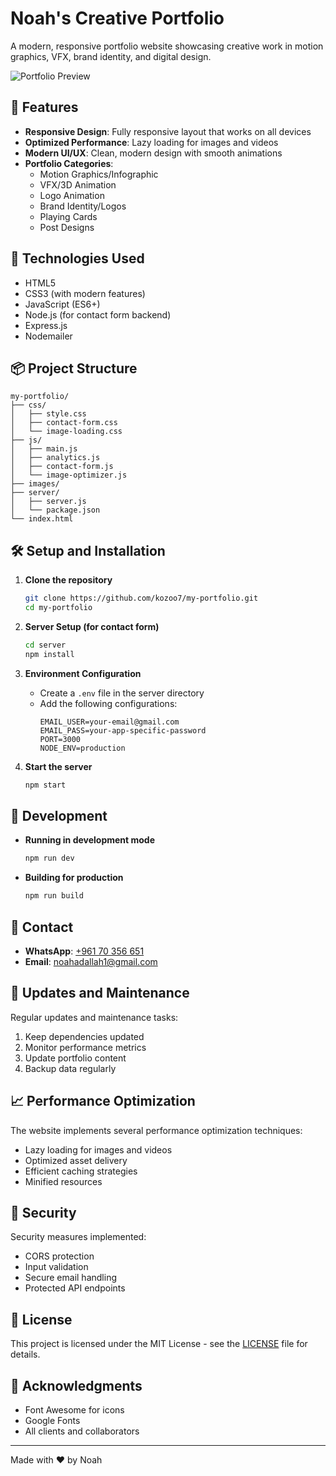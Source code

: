 # Noah's Creative Portfolio

A modern, responsive portfolio website showcasing creative work in motion graphics, VFX, brand identity, and digital design.

![Portfolio Preview](images/portfolio-preview.jpg)

## 🌟 Features

- **Responsive Design**: Fully responsive layout that works on all devices
- **Optimized Performance**: Lazy loading for images and videos
- **Modern UI/UX**: Clean, modern design with smooth animations
- **Portfolio Categories**:
  - Motion Graphics/Infographic
  - VFX/3D Animation
  - Logo Animation
  - Brand Identity/Logos
  - Playing Cards
  - Post Designs

## 🚀 Technologies Used

- HTML5
- CSS3 (with modern features)
- JavaScript (ES6+)
- Node.js (for contact form backend)
- Express.js
- Nodemailer

## 📦 Project Structure

```
my-portfolio/
├── css/
│   ├── style.css
│   ├── contact-form.css
│   └── image-loading.css
├── js/
│   ├── main.js
│   ├── analytics.js
│   ├── contact-form.js
│   └── image-optimizer.js
├── images/
├── server/
│   ├── server.js
│   └── package.json
└── index.html
```

## 🛠️ Setup and Installation

1. **Clone the repository**
   ```bash
   git clone https://github.com/kozoo7/my-portfolio.git
   cd my-portfolio
   ```

2. **Server Setup (for contact form)**
   ```bash
   cd server
   npm install
   ```

3. **Environment Configuration**
   - Create a `.env` file in the server directory
   - Add the following configurations:
     ```
     EMAIL_USER=your-email@gmail.com
     EMAIL_PASS=your-app-specific-password
     PORT=3000
     NODE_ENV=production
     ```

4. **Start the server**
   ```bash
   npm start
   ```

## 🔧 Development

- **Running in development mode**
  ```bash
  npm run dev
  ```

- **Building for production**
  ```bash
  npm run build
  ```

## 📱 Contact

- **WhatsApp**: [+961 70 356 651](https://wa.me/96170356651)
- **Email**: [noahadallah1@gmail.com](mailto:noahadallah1@gmail.com)

## 🔄 Updates and Maintenance

Regular updates and maintenance tasks:
1. Keep dependencies updated
2. Monitor performance metrics
3. Update portfolio content
4. Backup data regularly

## 📈 Performance Optimization

The website implements several performance optimization techniques:
- Lazy loading for images and videos
- Optimized asset delivery
- Efficient caching strategies
- Minified resources

## 🔐 Security

Security measures implemented:
- CORS protection
- Input validation
- Secure email handling
- Protected API endpoints

## 📄 License

This project is licensed under the MIT License - see the [LICENSE](LICENSE) file for details.

## 🙏 Acknowledgments

- Font Awesome for icons
- Google Fonts
- All clients and collaborators

---

Made with ❤️ by Noah

